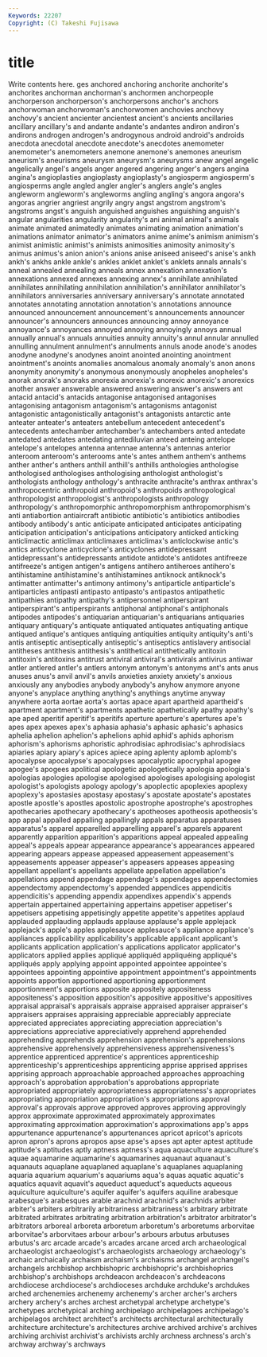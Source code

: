 ```yaml
---
Keywords: 22207 
Copyright: (C) Takeshi Fujisawa
---
```


# title

Write contents here.
ges anchored
anchoring anchorite anchorite's anchorites anchorman anchorman's anchormen anchorpeople anchorperson anchorperson's
anchorpersons anchor's anchors anchorwoman anchorwoman's anchorwomen anchovies anchovy anchovy's ancient
ancienter ancientest ancient's ancients ancillaries ancillary ancillary's and andante andante's
andantes andiron andiron's andirons androgen androgen's androgynous android android's androids
anecdota anecdotal anecdote anecdote's anecdotes anemometer anemometer's anemometers anemone anemone's
anemones aneurism aneurism's aneurisms aneurysm aneurysm's aneurysms anew angel angelic
angelically angel's angels anger angered angering anger's angers angina angina's
angioplasties angioplasty angioplasty's angiosperm angiosperm's angiosperms angle angled angler angler's
anglers angle's angles angleworm angleworm's angleworms angling angling's angora angora's
angoras angrier angriest angrily angry angst angstrom angstrom's angstroms angst's
anguish anguished anguishes anguishing anguish's angular angularities angularity angularity's ani
animal animal's animals animate animated animatedly animates animating animation animation's
animations animator animator's animators anime anime's animism animism's animist animistic
animist's animists animosities animosity animosity's animus animus's anion anion's anions
anise aniseed aniseed's anise's ankh ankh's ankhs ankle ankle's ankles
anklet anklet's anklets annals annals's anneal annealed annealing anneals annex
annexation annexation's annexations annexed annexes annexing annex's annihilate annihilated annihilates
annihilating annihilation annihilation's annihilator annihilator's annihilators anniversaries anniversary anniversary's annotate
annotated annotates annotating annotation annotation's annotations announce announced announcement announcement's
announcements announcer announcer's announcers announces announcing annoy annoyance annoyance's annoyances
annoyed annoying annoyingly annoys annual annually annual's annuals annuities annuity
annuity's annul annular annulled annulling annulment annulment's annulments annuls anode
anode's anodes anodyne anodyne's anodynes anoint anointed anointing anointment anointment's
anoints anomalies anomalous anomaly anomaly's anon anons anonymity anonymity's anonymous
anonymously anopheles anopheles's anorak anorak's anoraks anorexia anorexia's anorexic anorexic's
anorexics another answer answerable answered answering answer's answers ant antacid
antacid's antacids antagonise antagonised antagonises antagonising antagonism antagonism's antagonisms antagonist
antagonistic antagonistically antagonist's antagonists antarctic ante anteater anteater's anteaters antebellum
antecedent antecedent's antecedents antechamber antechamber's antechambers anted antedate antedated antedates
antedating antediluvian anteed anteing antelope antelope's antelopes antenna antennae antenna's
antennas anterior anteroom anteroom's anterooms ante's antes anthem anthem's anthems
anther anther's anthers anthill anthill's anthills anthologies anthologise anthologised anthologises
anthologising anthologist anthologist's anthologists anthology anthology's anthracite anthracite's anthrax anthrax's
anthropocentric anthropoid anthropoid's anthropoids anthropological anthropologist anthropologist's anthropologists anthropology anthropology's
anthropomorphic anthropomorphism anthropomorphism's anti antiabortion antiaircraft antibiotic antibiotic's antibiotics antibodies
antibody antibody's antic anticipate anticipated anticipates anticipating anticipation anticipation's anticipations
anticipatory anticked anticking anticlimactic anticlimax anticlimaxes anticlimax's anticlockwise antic's antics
anticyclone anticyclone's anticyclones antidepressant antidepressant's antidepressants antidote antidote's antidotes antifreeze
antifreeze's antigen antigen's antigens antihero antiheroes antihero's antihistamine antihistamine's antihistamines
antiknock antiknock's antimatter antimatter's antimony antimony's antiparticle antiparticle's antiparticles antipasti
antipasto antipasto's antipastos antipathetic antipathies antipathy antipathy's antipersonnel antiperspirant antiperspirant's
antiperspirants antiphonal antiphonal's antiphonals antipodes antipodes's antiquarian antiquarian's antiquarians antiquaries
antiquary antiquary's antiquate antiquated antiquates antiquating antique antiqued antique's antiques
antiquing antiquities antiquity antiquity's anti's antis antiseptic antiseptically antiseptic's antiseptics
antislavery antisocial antitheses antithesis antithesis's antithetical antithetically antitoxin antitoxin's antitoxins
antitrust antiviral antiviral's antivirals antivirus antiwar antler antlered antler's antlers
antonym antonym's antonyms ant's ants anus anuses anus's anvil anvil's
anvils anxieties anxiety anxiety's anxious anxiously any anybodies anybody anybody's
anyhow anymore anyone anyone's anyplace anything anything's anythings anytime anyway
anywhere aorta aortae aorta's aortas apace apart apartheid apartheid's apartment
apartment's apartments apathetic apathetically apathy apathy's ape aped aperitif aperitif's
aperitifs aperture aperture's apertures ape's apes apex apexes apex's aphasia
aphasia's aphasic aphasic's aphasics aphelia aphelion aphelion's aphelions aphid aphid's
aphids aphorism aphorism's aphorisms aphoristic aphrodisiac aphrodisiac's aphrodisiacs apiaries apiary
apiary's apices apiece aping aplenty aplomb aplomb's apocalypse apocalypse's apocalypses
apocalyptic apocryphal apogee apogee's apogees apolitical apologetic apologetically apologia apologia's
apologias apologies apologise apologised apologises apologising apologist apologist's apologists apology
apology's apoplectic apoplexies apoplexy apoplexy's apostasies apostasy apostasy's apostate apostate's
apostates apostle apostle's apostles apostolic apostrophe apostrophe's apostrophes apothecaries apothecary
apothecary's apotheoses apotheosis apotheosis's app appal appalled appalling appallingly appals
apparatus apparatuses apparatus's apparel apparelled apparelling apparel's apparels apparent apparently
apparition apparition's apparitions appeal appealed appealing appeal's appeals appear appearance
appearance's appearances appeared appearing appears appease appeased appeasement appeasement's appeasements
appeaser appeaser's appeasers appeases appeasing appellant appellant's appellants appellate appellation
appellation's appellations append appendage appendage's appendages appendectomies appendectomy appendectomy's appended
appendices appendicitis appendicitis's appending appendix appendixes appendix's appends appertain appertained
appertaining appertains appetiser appetiser's appetisers appetising appetisingly appetite appetite's appetites
applaud applauded applauding applauds applause applause's apple applejack applejack's apple's
apples applesauce applesauce's appliance appliance's appliances applicability applicability's applicable applicant
applicant's applicants application application's applications applicator applicator's applicators applied applies
appliqué appliquéd appliquéing appliqué's appliqués apply applying appoint appointed appointee
appointee's appointees appointing appointive appointment appointment's appointments appoints apportion apportioned
apportioning apportionment apportionment's apportions apposite appositely appositeness appositeness's apposition apposition's
appositive appositive's appositives appraisal appraisal's appraisals appraise appraised appraiser appraiser's
appraisers appraises appraising appreciable appreciably appreciate appreciated appreciates appreciating appreciation
appreciation's appreciations appreciative appreciatively apprehend apprehended apprehending apprehends apprehension apprehension's
apprehensions apprehensive apprehensively apprehensiveness apprehensiveness's apprentice apprenticed apprentice's apprentices apprenticeship
apprenticeship's apprenticeships apprenticing apprise apprised apprises apprising approach approachable approached
approaches approaching approach's approbation approbation's approbations appropriate appropriated appropriately appropriateness
appropriateness's appropriates appropriating appropriation appropriation's appropriations approval approval's approvals approve
approved approves approving approvingly approx approximate approximated approximately approximates approximating
approximation approximation's approximations app's apps appurtenance appurtenance's appurtenances apricot apricot's
apricots apron apron's aprons apropos apse apse's apses apt apter
aptest aptitude aptitude's aptitudes aptly aptness aptness's aqua aquaculture aquaculture's
aquae aquamarine aquamarine's aquamarines aquanaut aquanaut's aquanauts aquaplane aquaplaned aquaplane's
aquaplanes aquaplaning aquaria aquarium aquarium's aquariums aqua's aquas aquatic aquatic's
aquatics aquavit aquavit's aqueduct aqueduct's aqueducts aqueous aquiculture aquiculture's aquifer
aquifer's aquifers aquiline arabesque arabesque's arabesques arable arachnid arachnid's arachnids
arbiter arbiter's arbiters arbitrarily arbitrariness arbitrariness's arbitrary arbitrate arbitrated arbitrates
arbitrating arbitration arbitration's arbitrator arbitrator's arbitrators arboreal arboreta arboretum arboretum's
arboretums arborvitae arborvitae's arborvitaes arbour arbour's arbours arbutus arbutuses arbutus's
arc arcade arcade's arcades arcane arced arch archaeological archaeologist archaeologist's
archaeologists archaeology archaeology's archaic archaically archaism archaism's archaisms archangel archangel's
archangels archbishop archbishopric archbishopric's archbishoprics archbishop's archbishops archdeacon archdeacon's archdeacons
archdiocese archdiocese's archdioceses archduke archduke's archdukes arched archenemies archenemy archenemy's
archer archer's archers archery archery's arches archest archetypal archetype archetype's
archetypes archetypical arching archipelago archipelagoes archipelago's archipelagos architect architect's architects
architectural architecturally architecture architecture's architectures archive archived archive's archives archiving
archivist archivist's archivists archly archness archness's arch's archway archway's archways

